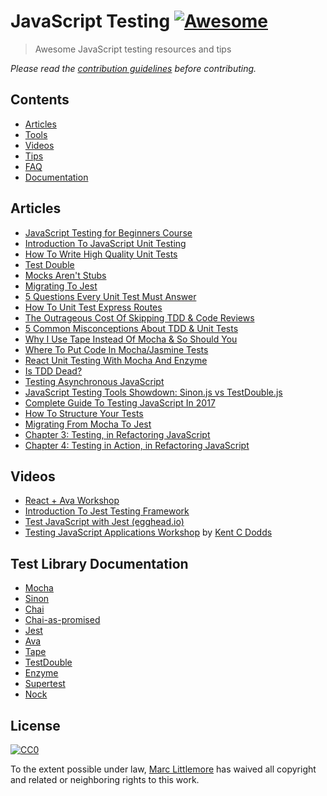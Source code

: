 # JavaScript Testing [![Awesome](https://cdn.rawgit.com/sindresorhus/awesome/d7305f38d29fed78fa85652e3a63e154dd8e8829/media/badge.svg)](https://github.com/sindresorhus/awesome)

> Awesome JavaScript testing resources and tips

*Please read the [contribution guidelines](contributing.md) before contributing.*

## Contents

- [Articles](#articles)
- [Tools](#tools)
- [Videos](#videos)
- [Tips](#tips)
- [FAQ](#faq)
- [Documentation](#documentation)

## Articles

- [JavaScript Testing for Beginners Course](https://www.marclittlemore.com/courses/javascript-testing-beginners-course/?signup=github-mini-course)
- [Introduction To JavaScript Unit Testing](https://www.smashingmagazine.com/2012/06/introduction-to-javascript-unit-testing/)
- [How To Write High Quality Unit Tests](http://www.marclittlemore.com/how-to-write-high-quality-unit-tests/)
- [Test Double](https://www.martinfowler.com/bliki/TestDouble.html)
- [Mocks Aren't Stubs](https://martinfowler.com/articles/mocksArentStubs.html)
- [Migrating To Jest](https://medium.com/@kentcdodds/migrating-to-jest-881f75366e7e#.lgwnxihkn)
- [5 Questions Every Unit Test Must Answer](https://medium.com/javascript-scene/what-every-unit-test-needs-f6cd34d9836d#.22w7tm5rq)
- [How To Unit Test Express Routes](http://www.marclittlemore.com/how-to-unit-test-express-routes/)
- [The Outrageous Cost Of Skipping TDD & Code Reviews](https://medium.com/javascript-scene/the-outrageous-cost-of-skipping-tdd-code-reviews-57887064c412#.82dalpsq2)
- [5 Common Misconceptions About TDD & Unit Tests](https://medium.com/javascript-scene/5-common-misconceptions-about-tdd-unit-tests-863d5beb3ce9#.kewnnyeo1)
- [Why I Use Tape Instead Of Mocha & So Should You](https://medium.com/javascript-scene/why-i-use-tape-instead-of-mocha-so-should-you-6aa105d8eaf4#.uhlgy4nwu)
- [Where To Put Code In Mocha/Jasmine Tests](https://medium.com/@kentcdodds/where-to-put-code-in-mocha-jasmine-tests-24aade62fd7e#.o6ma53itg)
- [React Unit Testing With Mocha And Enzyme](https://medium.freecodecamp.com/react-unit-testing-with-mocha-and-enzyme-77d18b6875cb#.g5vbt63j6)
- [Is TDD Dead?](https://martinfowler.com/articles/is-tdd-dead/)
- [Testing Asynchronous JavaScript](https://martinfowler.com/articles/asyncJS.html)
- [JavaScript Testing Tools Showdown: Sinon.js vs TestDouble.js](https://gist.github.com/searls/646d68bfb284af3956a294b55f14bad9)
- [Complete Guide To Testing JavaScript In 2017](https://medium.com/powtoon-engineering/a-complete-guide-to-testing-javascript-in-2017-a217b4cd5a2a?imm_mid=0f12fb&cmp=em-web-na-na-newsltr_20170426)
- [How To Structure Your Tests](https://codeutopia.net/blog/2017/05/15/quick-javascript-testing-tip-how-to-structure-your-tests/)
- [Migrating From Mocha To Jest](https://ebaytech.berlin/into-the-great-unknown-migrating-from-mocha-to-jest-3baced083c7e)
- [Chapter 3: Testing, in Refactoring JavaScript](http://refactoringjs.com/files/refactoring-javascript.pdf)
- [Chapter 4: Testing in Action, in Refactoring JavaScript](http://refactoringjs.com/files/refactoring-javascript.pdf)

## Videos

- [React + Ava Workshop](https://www.youtube.com/watch?v=UmDNx06472I&feature=youtu.be)
- [Introduction To Jest Testing Framework](https://www.youtube.com/watch?v=tvy0bSgwtTo)
- [Test JavaScript with Jest (egghead.io)](https://egghead.io/lessons/javascript-test-javascript-with-jest)
- [Testing JavaScript Applications Workshop](https://www.youtube.com/watch?v=DdqiXcYDv-8) by [Kent C Dodds](https://github.com/kentcdodds)

## Test Library Documentation

- [Mocha](https://mochajs.org/)
- [Sinon](http://sinonjs.org/docs/)
- [Chai](http://chaijs.com/api/)
- [Chai-as-promised](https://github.com/domenic/chai-as-promised)
- [Jest](https://facebook.github.io/jest/)
- [Ava](https://github.com/avajs/ava)
- [Tape](https://github.com/substack/tape)
- [TestDouble](https://github.com/testdouble/testdouble.js)
- [Enzyme](https://github.com/airbnb/enzyme/)
- [Supertest](https://github.com/visionmedia/supertest)
- [Nock](https://github.com/node-nock/nock)

## License

[![CC0](http://mirrors.creativecommons.org/presskit/buttons/88x31/svg/cc-zero.svg)](https://creativecommons.org/publicdomain/zero/1.0/)

To the extent possible under law, [Marc Littlemore](http://marclittlemore.com) has waived all copyright and related or neighboring rights to this work.
